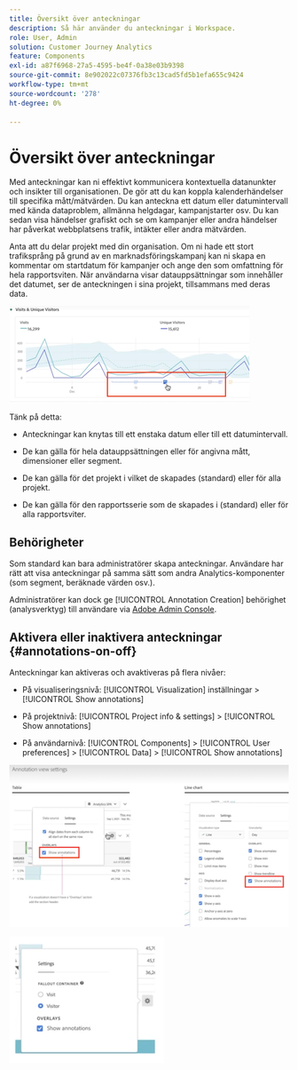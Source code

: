 ```yaml
---
title: Översikt över anteckningar
description: Så här använder du anteckningar i Workspace.
role: User, Admin
solution: Customer Journey Analytics
feature: Components
exl-id: a87f6968-27a5-4595-be4f-0a38e03b9398
source-git-commit: 8e902022c07376fb3c13cad5fd5b1efa655c9424
workflow-type: tm+mt
source-wordcount: '278'
ht-degree: 0%

---
```


# Översikt över anteckningar

Med anteckningar kan ni effektivt kommunicera kontextuella datanunkter och insikter till organisationen. De gör att du kan koppla kalenderhändelser till specifika mått/mätvärden. Du kan anteckna ett datum eller datumintervall med kända dataproblem, allmänna helgdagar, kampanjstarter osv. Du kan sedan visa händelser grafiskt och se om kampanjer eller andra händelser har påverkat webbplatsens trafik, intäkter eller andra mätvärden.

Anta att du delar projekt med din organisation. Om ni hade ett stort trafiksprång på grund av en marknadsföringskampanj kan ni skapa en kommentar om startdatum för kampanjer och ange den som omfattning för hela rapportsviten. När användarna visar datauppsättningar som innehåller det datumet, ser de anteckningen i sina projekt, tillsammans med deras data.

![](assets/multi-day.png)

Tänk på detta:

* Anteckningar kan knytas till ett enstaka datum eller till ett datumintervall.

* De kan gälla för hela datauppsättningen eller för angivna mått, dimensioner eller segment.

* De kan gälla för det projekt i vilket de skapades (standard) eller för alla projekt.

* De kan gälla för den rapportsserie som de skapades i (standard) eller för alla rapportsviter.

## Behörigheter

Som standard kan bara administratörer skapa anteckningar. Användare har rätt att visa anteckningar på samma sätt som andra Analytics-komponenter (som segment, beräknade värden osv.).

Administratörer kan dock ge [!UICONTROL Annotation Creation] behörighet (analysverktyg) till användare via [Adobe Admin Console](https://experienceleague.adobe.com/docs/analytics/admin/admin-console/permissions/analytics-tools.html).

## Aktivera eller inaktivera anteckningar {#annotations-on-off}

Anteckningar kan aktiveras och avaktiveras på flera nivåer:

* På visualiseringsnivå: [!UICONTROL Visualization] inställningar > [!UICONTROL Show annotations]

* På projektnivå: [!UICONTROL Project info & settings] > [!UICONTROL Show annotations]

* På användarnivå: [!UICONTROL Components] > [!UICONTROL User preferences] > [!UICONTROL Data] > [!UICONTROL Show annotations]

![](assets/show-ann.png)

![](assets/show-ann2.png)

